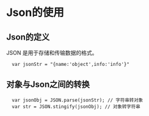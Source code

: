 # Json的使用
## Json的定义
JSON 是用于存储和传输数据的格式。  
```
  var jsonStr = "{name:'object',info:'info'}"
```
## 对象与Json之间的转换  
```
  var jsonObj = JSON.parse(jsonStr); // 字符串转对象
  var str = JSON.stingify(jsonObj); // 对象转字符串
```
